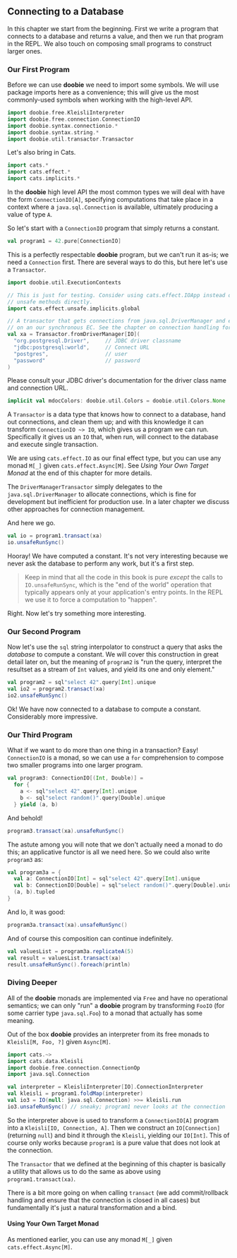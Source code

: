 ## Connecting to a Database

In this chapter we start from the beginning. First we write a program that connects to a database and returns a value, and then we run that program in the REPL. We also touch on composing small programs to construct larger ones.

### Our First Program

Before we can use **doobie** we need to import some symbols. We will use package imports here as a convenience; this will give us the most commonly-used symbols when working with the high-level API.

```scala mdoc:silent
import doobie.free.KleisliInterpreter
import doobie.free.connection.ConnectionIO
import doobie.syntax.connectionio.*
import doobie.syntax.string.*
import doobie.util.transactor.Transactor
```

Let's also bring in Cats.

```scala mdoc:silent
import cats.*
import cats.effect.*
import cats.implicits.*
```

In the **doobie** high level API the most common types we will deal with have the form `ConnectionIO[A]`, specifying computations that take place in a context where a `java.sql.Connection` is available, ultimately producing a value of type `A`.

So let's start with a `ConnectionIO` program that simply returns a constant.

```scala mdoc
val program1 = 42.pure[ConnectionIO]
```

This is a perfectly respectable **doobie** program, but we can't run it as-is; we need a `Connection` first. There are several ways to do this, but here let's use a `Transactor`.

```scala mdoc:silent
import doobie.util.ExecutionContexts

// This is just for testing. Consider using cats.effect.IOApp instead of calling
// unsafe methods directly.
import cats.effect.unsafe.implicits.global

// A transactor that gets connections from java.sql.DriverManager and executes blocking operations
// on an our synchronous EC. See the chapter on connection handling for more info.
val xa = Transactor.fromDriverManager[IO](
  "org.postgresql.Driver",     // JDBC driver classname
  "jdbc:postgresql:world",     // Connect URL
  "postgres",                  // user
  "password"                   // password
)
```

Please consult your JDBC driver's documentation for the driver class name and connection URL.

```scala mdoc:invisible
implicit val mdocColors: doobie.util.Colors = doobie.util.Colors.None
```

A `Transactor` is a data type that knows how to connect to a database, hand out connections, and clean them up; and with this knowledge it can transform `ConnectionIO ~> IO`, which gives us a program we can run. Specifically it gives us an `IO` that, when run, will connect to the database and execute single transaction.

We are using `cats.effect.IO` as our final effect type, but you can use any monad `M[_]` given `cats.effect.Async[M]`. See *Using Your Own Target Monad* at the end of this chapter for more details.

The `DriverManagerTransactor` simply delegates to the `java.sql.DriverManager` to allocate connections, which is fine for development but inefficient for production use. In a later chapter we discuss other approaches for connection management.

And here we go.

```scala mdoc
val io = program1.transact(xa)
io.unsafeRunSync()
```

Hooray! We have computed a constant. It's not very interesting because we never ask the database to perform any work, but it's a first step.

> Keep in mind that all the code in this book is pure *except* the calls to `IO.unsafeRunSync`, which is the "end of the world" operation that typically appears only at your application's entry points. In the REPL we use it to force a computation to "happen".

Right. Now let's try something more interesting.

### Our Second Program

Now let's use the `sql` string interpolator to construct a query that asks the *database* to compute a constant. We will cover this construction in great detail later on, but the meaning of `program2` is "run the query, interpret the resultset as a stream of `Int` values, and yield its one and only element."

```scala mdoc
val program2 = sql"select 42".query[Int].unique
val io2 = program2.transact(xa)
io2.unsafeRunSync()
```

Ok! We have now connected to a database to compute a constant. Considerably more impressive.

### Our Third Program

What if we want to do more than one thing in a transaction? Easy! `ConnectionIO` is a monad, so we can use a `for` comprehension to compose two smaller programs into one larger program.

```scala mdoc:silent
val program3: ConnectionIO[(Int, Double)] =
  for {
    a <- sql"select 42".query[Int].unique
    b <- sql"select random()".query[Double].unique
  } yield (a, b)
```

And behold!

```scala mdoc
program3.transact(xa).unsafeRunSync()
```

The astute among you will note that we don't actually need a monad to do this; an applicative functor is all we need here. So we could also write `program3` as:

```scala mdoc:silent
val program3a = {
  val a: ConnectionIO[Int] = sql"select 42".query[Int].unique
  val b: ConnectionIO[Double] = sql"select random()".query[Double].unique
  (a, b).tupled
}
```

And lo, it was good:

```scala mdoc
program3a.transact(xa).unsafeRunSync()
```

And of course this composition can continue indefinitely.

```scala mdoc
val valuesList = program3a.replicateA(5)
val result = valuesList.transact(xa)
result.unsafeRunSync().foreach(println)
```

### Diving Deeper

All of the **doobie** monads are implemented via `Free` and have no operational semantics; we can only "run" a **doobie** program by transforming `FooIO` (for some carrier type `java.sql.Foo`) to a monad that actually has some meaning.

Out of the box **doobie** provides an interpreter from its free monads to `Kleisli[M, Foo, ?]` given `Async[M]`.

```scala mdoc
import cats.~>
import cats.data.Kleisli
import doobie.free.connection.ConnectionOp
import java.sql.Connection

val interpreter = KleisliInterpreter[IO].ConnectionInterpreter
val kleisli = program1.foldMap(interpreter)
val io3 = IO(null: java.sql.Connection) >>= kleisli.run
io3.unsafeRunSync() // sneaky; program1 never looks at the connection
```

So the interpreter above is used to transform a `ConnectionIO[A]` program into a `Kleisli[IO, Connection, A]`. Then we construct an `IO[Connection]` (returning `null`) and bind it through the `Kleisli`, yielding our `IO[Int]`. This of course only works because `program1` is a pure value that does not look at the connection.

The `Transactor` that we defined at the beginning of this chapter is basically a utility that allows us to do the same as above using `program1.transact(xa)`.

There is a bit more going on when calling `transact` (we add commit/rollback handling and ensure that the connection is closed in all cases) but fundamentally it's just a natural transformation and a bind.

#### Using Your Own Target Monad

As mentioned earlier, you can use any monad `M[_]` given `cats.effect.Async[M]`.
